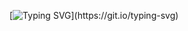 [![Typing SVG](https://readme-typing-svg.demolab.com?lines=First+line+of+text;Second+line+of+text?font=Jaro&size=30&duration=4500&pause=3000&color=F79A00&center=true&vCenter=true&random=false&width=550&lines=Hello+there~)](https://git.io/typing-svg)
